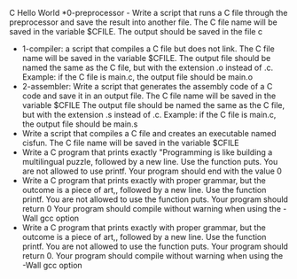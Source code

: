C Hello World
*0-preprocessor - Write a script that runs a C file through the preprocessor and  save the result into another file. The C file name will be saved in the variable $CFILE. The output should be saved in the file c 
* 1-compiler: a script that compiles a C file but does not link. The C file name will be saved in the variable $CFILE. The output file should be named the same as the C file, but with the extension .o instead of .c. Example: if the C file is main.c, the output file should be main.o 
* 2-assembler: Write a script that generates the assembly code of a C code and save it in an output file. The C file name will be saved in the variable $CFILE The output file should be named the same as the C file, but with the extension .s instead of .c. Example: if the C file is main.c, the output file should be main.s
* Write a script that compiles a C file and creates an executable named cisfun. The C file name will be saved in the variable $CFILE 
* Write a C program that prints exactly "Programming is like building a multilingual puzzle, followed by a new line. Use the function puts. You are not allowed to use printf. Your program should end with the value 0
* Write a C program that prints exactly with proper grammar, but the outcome is a piece of art,, followed by a new line. Use the function printf. You are not allowed to use the function puts. Your program should return 0 Your program should compile without warning when using the -Wall gcc option
* Write a C program that prints exactly with proper grammar, but the outcome is a piece of art,, followed by a new line. Use the function printf. You are not allowed to use the function puts. Your program should return 0. Your program should compile without warning when using the -Wall gcc option  
